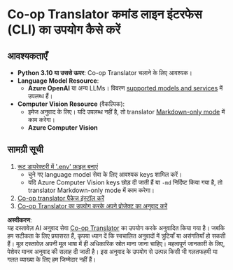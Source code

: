 <!--
CO_OP_TRANSLATOR_METADATA:
{
  "original_hash": "a5eb9b53c81804f04bc9456160e79940",
  "translation_date": "2025-05-07T14:09:32+00:00",
  "source_file": "getting_started/command-line-guide/command-line-guide.md",
  "language_code": "hi"
}
-->
# Co-op Translator कमांड लाइन इंटरफेस (CLI) का उपयोग कैसे करें

## आवश्यकताएँ

- **Python 3.10 या उससे ऊपर**: Co-op Translator चलाने के लिए आवश्यक।
- **Language Model Resource**:  
  - **Azure OpenAI** या अन्य LLMs। विवरण [supported models and services](../../../../README.md) में उपलब्ध हैं।
- **Computer Vision Resource** (वैकल्पिक):  
  - इमेज अनुवाद के लिए। यदि उपलब्ध नहीं है, तो translator [Markdown-only mode](../markdown-only-mode.md) में काम करेगा।  
  - **Azure Computer Vision**

## सामग्री सूची

1. [रूट डायरेक्टरी में '.env' फ़ाइल बनाएं](./create-env-file.md)  
   - चुने गए language model सेवा के लिए आवश्यक keys शामिल करें।  
   - यदि Azure Computer Vision keys छोड़ दी जाती हैं या `-md` निर्दिष्ट किया गया है, तो translator Markdown-only mode में काम करेगा।  
1. [Co-op translator पैकेज इंस्टॉल करें](./install-package.md)  
1. [Co-op Translator का उपयोग करके अपने प्रोजेक्ट का अनुवाद करें](./translator-your-project.md)

**अस्वीकरण**:  
यह दस्तावेज़ AI अनुवाद सेवा [Co-op Translator](https://github.com/Azure/co-op-translator) का उपयोग करके अनुवादित किया गया है। जबकि हम सटीकता के लिए प्रयासरत हैं, कृपया ध्यान दें कि स्वचालित अनुवादों में त्रुटियाँ या असंगतियाँ हो सकती हैं। मूल दस्तावेज़ अपनी मूल भाषा में ही अधिकारिक स्रोत माना जाना चाहिए। महत्वपूर्ण जानकारी के लिए, पेशेवर मानव अनुवाद की सलाह दी जाती है। इस अनुवाद के उपयोग से उत्पन्न किसी भी गलतफहमी या गलत व्याख्या के लिए हम जिम्मेदार नहीं हैं।